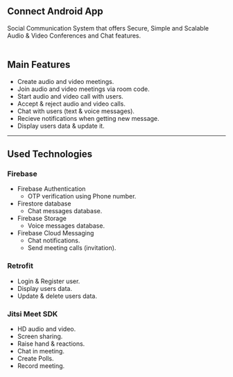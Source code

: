 ## Connect Android App
Social Communication System that offers Secure, Simple and Scalable Audio & Video Conferences and Chat features.
<br></br>


## Main Features

- Create audio and video meetings.
- Join audio and video meetings via room code.
- Start audio and video call with users.
- Accept & reject audio and video calls.
- Chat with users (text & voice messages).
- Recieve notifications when getting new message.
- Display users data & update it.

---

## Used Technologies

### Firebase
- Firebase Authentication 
  * OTP verification using Phone number.
- Firestore database
  * Chat messages database.
- Firebase Storage
  * Voice messages database.
- Firebase Cloud Messaging 
  * Chat notifications.
  * Send meeting calls (invitation).
 
### Retrofit 
- Login & Register user.
- Display users data.
- Update & delete users data.

### Jitsi Meet SDK
- HD audio and video.
- Screen sharing.
- Raise hand & reactions.
- Chat in meeting.
- Create Polls.
- Record meeting.
